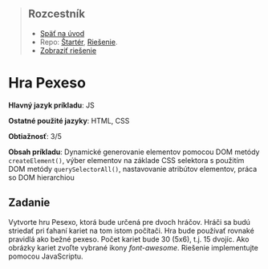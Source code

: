 <div class="hidden">

> ## Rozcestník
> - [Späť na úvod](../../README.md)
> - Repo: [Štartér](/../../tree/main/js-a-css/pexeso), [Riešenie](/../../tree/solution/js-a-css/pexeso).
> - [Zobraziť riešenie](riesenie.md)

</div>

# Hra Pexeso
<div class="info"> 

**Hlavný jazyk príkladu**: JS

**Ostatné použité jazyky**: HTML, CSS

**Obtiažnosť**: 3/5

**Obsah príkladu**: Dynamické generovanie elementov pomocou DOM metódy `createElement()`, výber elementov na základe CSS selektora s použitím DOM metódy `querySelectorAll()`, nastavovanie atribútov elementov, práca so DOM hierarchiou
</div>

## Zadanie
Vytvorte hru Pesexo, ktorá bude určená pre dvoch hráčov. Hráči sa budú striedať pri ťahaní kariet na tom istom počítači. Hra bude používať rovnaké pravidlá ako bežné pexeso. Počet kariet bude 30 (5x6), t.j. 15 dvojíc. Ako obrázky kariet zvoľte vybrané ikony *font-awesome*. Riešenie implementujte pomocou JavaScriptu.